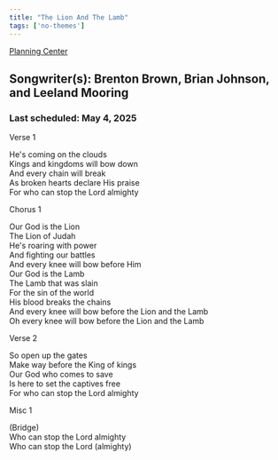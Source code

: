 ```yaml
---
title: "The Lion And The Lamb"
tags: ['no-themes']
---
```


[Planning Center](https://services.planningcenteronline.com/songs/12846216)

## Songwriter(s): Brenton Brown, Brian Johnson, and Leeland Mooring
### Last scheduled: May 4, 2025          

Verse 1  
  
He's coming on the clouds  
Kings and kingdoms will bow down  
And every chain will break  
As broken hearts declare His praise  
For who can stop the Lord almighty  
  
Chorus 1  
  
Our God is the Lion  
The Lion of Judah  
He's roaring with power  
And fighting our battles  
And every knee will bow before Him  
Our God is the Lamb  
The Lamb that was slain  
For the sin of the world  
His blood breaks the chains  
And every knee will bow before the Lion and the Lamb  
Oh every knee will bow before the Lion and the Lamb  
  
Verse 2  
  
So open up the gates  
Make way before the King of kings  
Our God who comes to save  
Is here to set the captives free  
For who can stop the Lord almighty  
  
Misc 1  
  
(Bridge)  
Who can stop the Lord almighty  
Who can stop the Lord (almighty)
